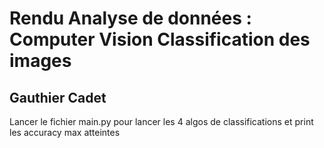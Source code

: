 # Rendu Analyse de données : Computer Vision Classification des images
## Gauthier Cadet

Lancer le fichier main.py pour lancer les 4 algos de classifications et print les accuracy max atteintes